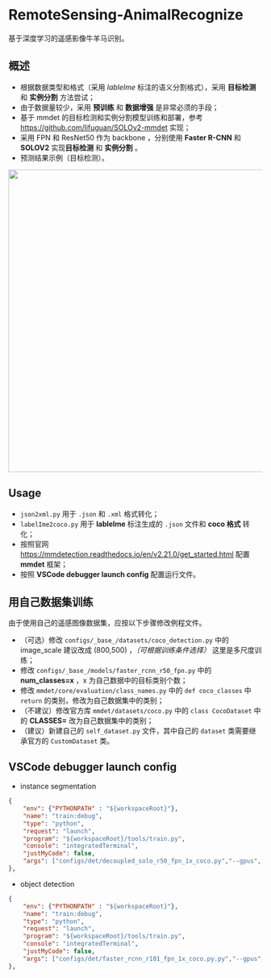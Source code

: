# RemoteSensing-AnimalRecognize
基于深度学习的遥感影像牛羊马识别。

## 概述
- 根据数据类型和格式（采用 *lableIme* 标注的语义分割格式），采用 **目标检测** 和 **实例分割** 方法尝试；
- 由于数据量较少，采用 **预训练** 和 **数据增强** 是非常必须的手段；
- 基于 mmdet 的目标检测和实例分割模型训练和部署，参考 https://github.com/lifuguan/SOLOv2-mmdet 实现；
- 采用 FPN 和 ResNet50 作为 backbone ，分别使用 **Faster R-CNN** 和 **SOLOV2** 实现**目标检测** 和 **实例分割** 。
- 预测结果示例（目标检测）。

<div align=center><img src="https://user-images.githubusercontent.com/59753705/160855029-c45cbb0f-9f70-436d-b6b1-3526f729ecbf.png" width="600px"></div>

## Usage
- `json2xml.py` 用于 `.json` 和 `.xml` 格式转化；
- `labelIme2coco.py` 用于 **lableIme** 标注生成的 `.json` 文件和 **coco 格式** 转化；
- 按照官网 https://mmdetection.readthedocs.io/en/v2.21.0/get_started.html 配置 **mmdet** 框架；
- 按照 **VSCode debugger launch config** 配置运行文件。

## 用自己数据集训练
由于使用自己的遥感图像数据集，应按以下步骤修改例程文件。
- （可选）修改 `configs/_base_/datasets/coco_detection.py` 中的 image_scale 建议改成 (800,500) ，*（可根据训练条件选择）* 这里是多尺度训练；
- 修改 `configs/_base_/models/faster_rcnn_r50_fpn.py` 中的 **num_classes=x** ，x 为自己数据中的目标类别个数；
- 修改 `mmdet/core/evaluation/class_names.py` 中的 `def coco_classes` 中 `return` 的类别，修改为自己数据集中的类别；
- （不建议）修改官方库 ``mmdet/datasets/coco.py`` 中的 `class CocoDataset` 中的 **CLASSES=** 改为自己数据集中的类别；
- （建议）新建自己的 ``self_dataset.py`` 文件，其中自己的 `dataset` 类需要继承官方的 `CustomDataset` 类。

## VSCode debugger launch config
- instance segmentation
``` json
{
    "env": {"PYTHONPATH" : "${workspaceRoot}"},
    "name": "train:debug",
    "type": "python",
    "request": "launch",
    "program": "${workspaceRoot}/tools/train.py",
    "console": "integratedTerminal",
    "justMyCode": false,
    "args": ["configs/det/decoupled_solo_r50_fpn_1x_coco.py","--gpus", "1"]
},
```
- object detection
``` json
{
    "env": {"PYTHONPATH" : "${workspaceRoot}"},
    "name": "train:debug",
    "type": "python",
    "request": "launch",
    "program": "${workspaceRoot}/tools/train.py",
    "console": "integratedTerminal",
    "justMyCode": false,
    "args": ["configs/det/faster_rcnn_r101_fpn_1x_coco.py.py","--gpus", "1"]
},
```
